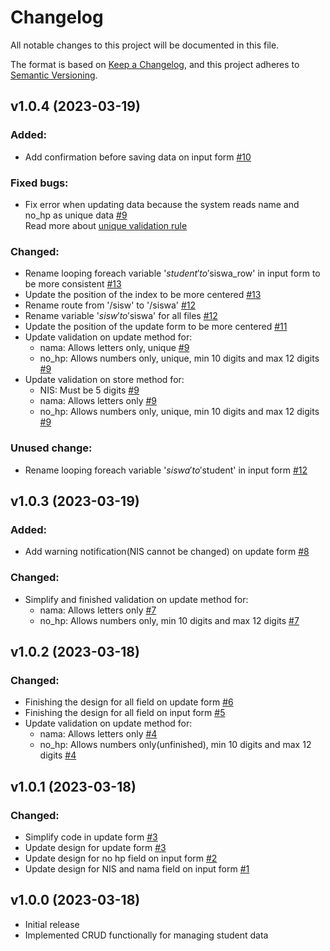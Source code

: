 # Changelog

All notable changes to this project will be documented in this file.

The format is based on [Keep a Changelog](https://keepachangelog.com/en/1.0.0/),
and this project adheres to [Semantic Versioning](https://semver.org/spec/v2.0.0.html).

## v1.0.4 (2023-03-19)
### Added:
- Add confirmation before saving data on input form [#10](https://github.com/dlzcods/kelola-data-siswa/commit/06e0fc9adc7cbd7ac2ef5122a95dd02098abf5b1)
### Fixed bugs:
- Fix error when updating data because the system reads name and no_hp as unique data [#9](https://github.com/dlzcods/kelola-data-siswa/commit/cf2a1314d15154b8fa8d84c885bb6a424885b276)
  <br>
  Read more about [unique validation rule](https://laravel.com/docs/9.x/validation#rule-unique)
### Changed:
- Rename looping foreach variable '$student' to '$siswa_row' in input form to be more consistent [#13](https://github.com/dlzcods/kelola-data-siswa/commit/467f309f6a565da6237fd3a9188c5b3519400685)
- Update the position of the index to be more centered [#13](https://github.com/dlzcods/kelola-data-siswa/commit/467f309f6a565da6237fd3a9188c5b3519400685)
- Rename route from '/sisw' to '/siswa' [#12](https://github.com/dlzcods/kelola-data-siswa/commit/c9eadb35eb79ede316007c392cc2742242c93686)
- Rename variable '$sisw' to '$siswa' for all files [#12](https://github.com/dlzcods/kelola-data-siswa/commit/c9eadb35eb79ede316007c392cc2742242c93686)
- Update the position of the update form to be more centered [#11](https://github.com/dlzcods/kelola-data-siswa/commit/4b6b7806324db2142a1f47b6ae5e506929eb3545)
- Update validation on update method for:
    - nama: Allows letters only, unique [#9](https://github.com/dlzcods/kelola-data-siswa/commit/cf2a1314d15154b8fa8d84c885bb6a424885b276)
    - no_hp: Allows numbers only, unique, min 10 digits and max 12 digits [#9](https://github.com/dlzcods/kelola-data-siswa/commit/cf2a1314d15154b8fa8d84c885bb6a424885b276)
- Update validation on store method for:
    - NIS: Must be 5 digits [#9](https://github.com/dlzcods/kelola-data-siswa/commit/cf2a1314d15154b8fa8d84c885bb6a424885b276)
    - nama: Allows letters only [#9](https://github.com/dlzcods/kelola-data-siswa/commit/cf2a1314d15154b8fa8d84c885bb6a424885b276)
    - no_hp: Allows numbers only, unique, min 10 digits and max 12 digits [#9](https://github.com/dlzcods/kelola-data-siswa/commit/cf2a1314d15154b8fa8d84c885bb6a424885b276)

### Unused change:
- Rename looping foreach variable '$siswa' to '$student' in input form [#12](https://github.com/dlzcods/kelola-data-siswa/commit/c9eadb35eb79ede316007c392cc2742242c93686)

## v1.0.3 (2023-03-19)
### Added:
- Add warning notification(NIS cannot be changed) on update form [#8](https://github.com/dlzcods/kelola-data-siswa/commit/76cb5c69268e9e290bea4f7d22e4458ad0c597a8)

### Changed:
- Simplify and finished validation on update method for:
    - nama: Allows letters only [#7](https://github.com/dlzcods/kelola-data-siswa/commit/a4c0c3fb4c2d920f6e9baccc79a5029ace069f8f)
    - no_hp: Allows numbers only, min 10 digits and max 12 digits [#7](https://github.com/dlzcods/kelola-data-siswa/commit/a4c0c3fb4c2d920f6e9baccc79a5029ace069f8f)

## v1.0.2 (2023-03-18)
### Changed:
- Finishing the design for all field on update form [#6](https://github.com/dlzcods/kelola-data-siswa/commit/2d250664f88347e6f3bfcc6eaccb64ae3c2464f0)
- Finishing the design for all field on input form [#5](https://github.com/dlzcods/kelola-data-siswa/commit/0d8d4c67fe6360e7c2bbd16530f66a82a8716582)
- Update validation on update method for: 
    - nama: Allows letters only [#4](https://github.com/dlzcods/kelola-data-siswa/commit/329e732cdb741216a6e204564929caa3c9aa85b4)
    - no_hp: Allows numbers only(unfinished), min 10 digits and max 12 digits [#4](https://github.com/dlzcods/kelola-data-siswa/commit/329e732cdb741216a6e204564929caa3c9aa85b4)

## v1.0.1 (2023-03-18)
### Changed:
- Simplify code in update form [#3](https://github.com/dlzcods/kelola-data-siswa/commit/ba979501f652d4b87e05c12f0fd1fba688fa7a09)
- Update design for update form [#3](https://github.com/dlzcods/kelola-data-siswa/commit/ba979501f652d4b87e05c12f0fd1fba688fa7a09)
- Update design for no hp field on input form [#2](https://github.com/dlzcods/kelola-data-siswa/commit/b0cdb697e41faa74775a7f33aeee4aeb601085e6) 
- Update design for NIS and nama field on input form [#1](https://github.com/dlzcods/kelola-data-siswa/commit/119eb04aa94b36660f2b653630b6f58dd59da400)

## v1.0.0 (2023-03-18)
- Initial release
- Implemented CRUD functionally for managing student data
